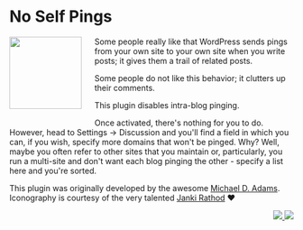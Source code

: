 # No Self Pings

<img src="https://ps.w.org/no-self-ping/assets/icon.svg" width=128px align="left" style="padding: 0 20px 20px 0;">Some people really like that WordPress sends pings from your own site to your own site when you write posts; it gives them a trail of related posts.

Some people do not like this behavior; it clutters up their comments.

This plugin disables intra-blog pinging.

Once activated, there's nothing for you to do. However, head to Settings -> Discussion and you'll find a field in which you can, if you wish, specify more domains that won't be pinged. Why? Well, maybe you often refer to other sites that you maintain or, particularly, you run a multi-site and don't want each blog pinging the other - specify a list here and you're sorted.

This plugin was originally developed by the awesome [Michael D. Adams](https://profiles.wordpress.org/mdawaffe/). Iconography is courtesy of the very talented [Janki Rathod](https://www.fiverr.com/jankirathore) ♥️

<p align="right"><a href="https://wordpress.org/plugins/no-self-ping/"><img src="https://img.shields.io/wordpress/plugin/dt/no-self-ping?label=wp.org%20downloads&style=for-the-badge">&nbsp;<img src="https://img.shields.io/wordpress/plugin/stars/no-self-ping?color=orange&style=for-the-badge"></a></p>